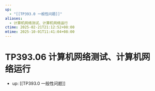 ```yaml
---
up:
  - "[[TP393.0 一般性问题]]"
aliases:
  - 计算机网络测试、计算机网络运行
ctime: 2025-02-21T21:12:52+08:00
mtime: 2025-10-01T11:41:04+08:00
---
```


# TP393.06 计算机网络测试、计算机网络运行

- up: [[TP393.0 一般性问题]]
